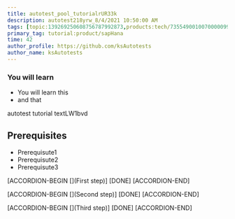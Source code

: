 ```yaml
---
title: autotest_pool_tutorialrUR33k
description: autotest218yrw_8/4/2021 10:50:00 AM
tags: [topic:139269250608756787992873,products:tech/73554900100700000996,tutorial:experience/advanced]
primary_tag: tutorial:product/sapHana
time: 42
author_profile: https://github.com/ksAutotests
author_name: ksAutotests
---
```

### You will learn
- You will learn this
- and that

autotest tutorial textLW1bvd

## Prerequisites
- Prerequisute1
- Prerequisute2
- Prerequisute3

[ACCORDION-BEGIN [](First step)]
[DONE]
[ACCORDION-END]

[ACCORDION-BEGIN [](Second step)]
[DONE]
[ACCORDION-END]

[ACCORDION-BEGIN [](Third step)]
[DONE]
[ACCORDION-END]

